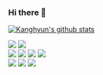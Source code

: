 ### Hi there 👋

[![Kanghyun's github stats](https://github-readme-stats.vercel.app/api?username=kanghyun98)](https://github.com/anuraghazra/github-readme-stats)
<p>
  <img src="https://img.shields.io/badge/JavaScript-FFD700?style=flat-square&logo=JavaScript&logoColor=white"/>
  <img src="https://img.shields.io/badge/Typescript-%23007ACC.svg?style=flat-square&logo=typescript&logoColor=white"/>
  <br>
  <img src="https://img.shields.io/badge/React-87CEFA?style=flat-square&logo=React&logoColor=white"/>
  <img src="https://img.shields.io/badge/Next.js-000000?style=flat-square&logo=nextdotjs&logoColor=white"/>
  <img src="https://img.shields.io/badge/Gatsby-663399?style=flat-square&logo=gatsby&logoColor=white"/>
  <img src="https://img.shields.io/badge/Redux-593D88?style=flat-square&logo=redux&logoColor=white" />
  <br>
  <img src="https://img.shields.io/badge/Node.js-339933?style=flat-square&logo=nodedotjs&logoColor=white" />
  <img src="https://img.shields.io/badge/Express.js-000000?style=flat-square&logo=express&logoColor=white" />
  <img src="https://img.shields.io/badge/Sequelize-52B0E7?style=flat-square&logo=Sequelize&logoColor=white" />
</p>
